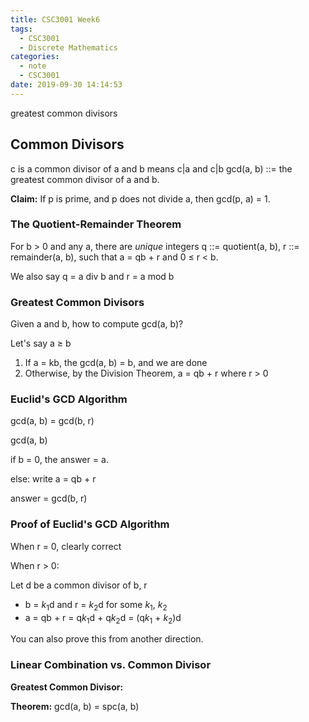 ```yaml
---
title: CSC3001 Week6
tags:
  - CSC3001
  - Discrete Mathematics
categories:
  - note
  - CSC3001
date: 2019-09-30 14:14:53
---
```


greatest common divisors

## Common Divisors

c is a common divisor of a and b means c|a and c|b gcd(a, b) ::= the greatest common divisor of a and b.

**Claim:** If p is prime, and p does not divide a, then gcd(p, a) = 1.

### The Quotient-Remainder Theorem

For b > 0 and any a, there are *unique* integers q ::= quotient(a, b), r ::= remainder(a, b), such that a = qb + r and 0 $\leq$ r < b.

We also say q = a div b and r = a mod b

### Greatest Common Divisors

Given a and b, how to compute gcd(a, b)?

Let's say a $\geq$ b

1. If a = kb, the gcd(a, b) = b, and we are done
2. Otherwise, by the Division Theorem, a = qb + r where r > 0

### Euclid's GCD Algorithm

gcd(a, b) = gcd(b, r)

gcd(a, b)

if b = 0, the answer = a.

else: write a = qb + r

answer = gcd(b, r)

### Proof of Euclid's GCD Algorithm

When r = 0, clearly correct

When r > 0:

Let d be a common divisor of b, r

- b = $k_1$d and r = $k_2$d for some $k_1$, $k_2$
- a = qb + r = q$k_1$d + q$k_2$d = (q$k_1$ + $k_2$)d

You can also prove this from another direction.

### Linear Combination vs. Common Divisor

**Greatest Common Divisor:** 



**Theorem:** gcd(a, b) = spc(a, b)

